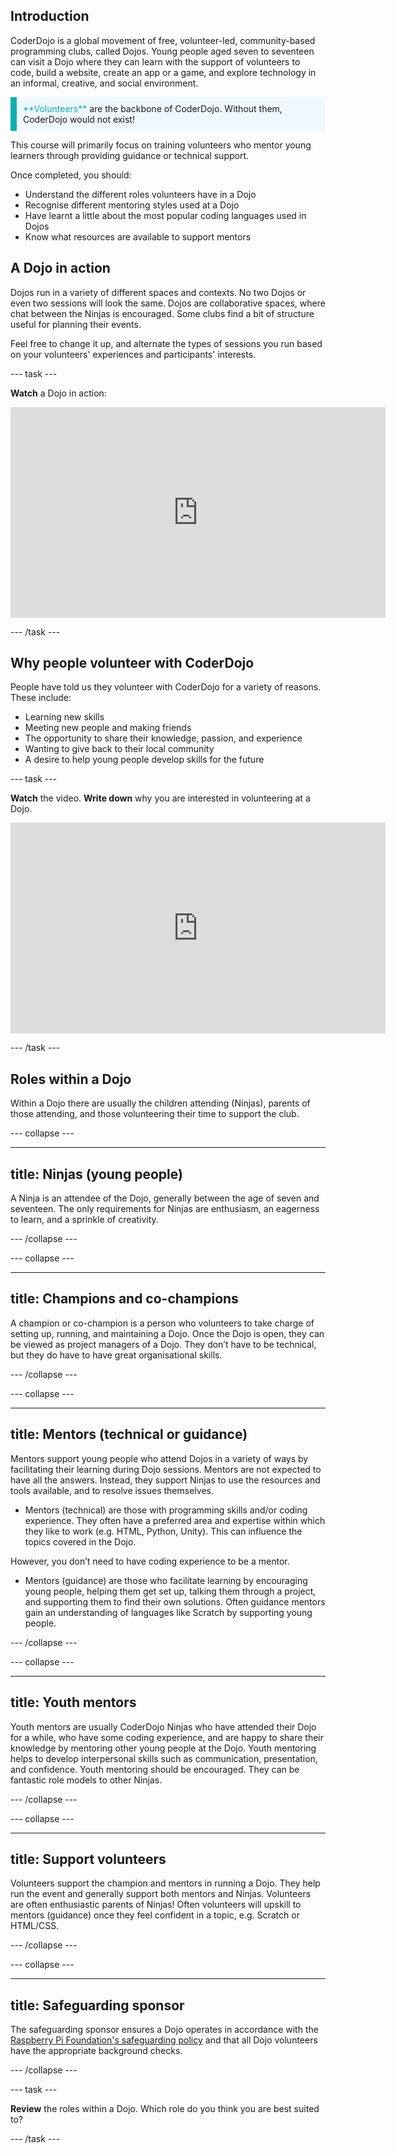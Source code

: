## Introduction

CoderDojo is a global movement of free, volunteer-led, community-based programming clubs, called Dojos. Young people aged seven to seventeen can visit a Dojo where they can learn with the support of volunteers to code, build a website, create an app or a game, and explore technology in an informal, creative, and social environment.

<p style="border-left: solid; border-width:10px; border-color: #0faeb0; background-color: aliceblue; padding: 10px;">
<span style="color: #0faeb0">**Volunteers**</span> are the backbone of CoderDojo. Without them, CoderDojo would not exist!
</p>

This course will primarily focus on training volunteers who mentor young learners through providing guidance or technical support.

Once completed, you should:
+ Understand the different roles volunteers have in a Dojo
+ Recognise different mentoring styles used at a Dojo
+ Have learnt a little about the most popular coding languages used in Dojos
+ Know what resources are available to support mentors

## A Dojo in action

Dojos run in a variety of different spaces and contexts. No two Dojos or even two sessions will look the same. Dojos are collaborative spaces, where chat between the Ninjas is encouraged. Some clubs find a bit of structure useful for planning their events. 

Feel free to change it up, and alternate the types of sessions you run based on your volunteers' experiences and participants' interests.

--- task ---

**Watch** a Dojo in action:
<iframe width="600" height="337" src="https://www.youtube.com/embed/iIMnQwEQeYs" title="A Dojo in action" frameborder="0" allow="accelerometer; autoplay; clipboard-write; encrypted-media; gyroscope; picture-in-picture" allowfullscreen></iframe>

--- /task ---

## Why people volunteer with CoderDojo
People have told us they volunteer with CoderDojo for a variety of reasons. These include:
+ Learning new skills
+ Meeting new people and making friends
+ The opportunity to share their knowledge, passion, and experience
+ Wanting to give back to their local community
+ A desire to help young people develop skills for the future

--- task ---

**Watch** the video. **Write down** why you are interested in volunteering at a Dojo.

<iframe width="600" height="337" src="https://www.youtube.com/embed/Q6M0IdEn07E" title="Why volunteers help at their local CoderDojo" frameborder="0" allow="accelerometer; autoplay; clipboard-write; encrypted-media; gyroscope; picture-in-picture" allowfullscreen></iframe>


--- /task ---
## Roles within a Dojo
Within a Dojo there are usually the children attending (Ninjas), parents of those attending, and those volunteering their time to support the club. 

--- collapse ---

---
title: Ninjas (young people)
---
A Ninja is an attendee of the Dojo, generally between the age of seven and seventeen. The only requirements for Ninjas are enthusiasm, an eagerness to learn, and a sprinkle of creativity.

--- /collapse ---


--- collapse ---

---
title: Champions and co-champions
---
A champion or co-champion is a person who volunteers to take charge of setting up, running, and maintaining a Dojo. Once the Dojo is open, they can be viewed as project managers of a Dojo. They don’t have to be technical, but they do have to have great organisational skills. 

--- /collapse ---



--- collapse ---

---
title: Mentors (technical or guidance)
---
Mentors support young people who attend Dojos in a variety of ways by facilitating their learning during Dojo sessions. Mentors are not expected to have all the answers. Instead, they support Ninjas to use the resources and tools available, and to resolve issues themselves.

+ Mentors (technical) are those with programming skills and/or coding experience. They often have a preferred area and expertise within which they like to work (e.g. HTML, Python, Unity). This can influence the topics covered in the Dojo.

However, you don’t need to have coding experience to be a mentor.

+ Mentors (guidance) are those who facilitate learning by encouraging young people, helping them get set up, talking them through a project, and supporting them to find their own solutions. Often guidance mentors gain an understanding of languages like Scratch by supporting young people.


--- /collapse ---



--- collapse ---

---
title: Youth mentors
---
Youth mentors are usually CoderDojo Ninjas who have attended their Dojo for a while, who have some coding experience, and are happy to share their knowledge by mentoring other young people at the Dojo. Youth mentoring helps to develop interpersonal skills such as communication, presentation, and confidence. Youth mentoring should be encouraged. They can be fantastic role models to other Ninjas.

--- /collapse ---


--- collapse ---

---
title: Support volunteers
---
Volunteers support the champion and mentors in running a Dojo. They help run the event and generally support both mentors and Ninjas. Volunteers are often enthusiastic parents of Ninjas! Often volunteers will upskill to mentors (guidance) once they feel confident in a topic, e.g. Scratch or HTML/CSS.

--- /collapse ---


--- collapse ---

---
title: Safeguarding sponsor
---
The safeguarding sponsor ensures a Dojo operates in accordance with the [Raspberry Pi Foundation's safeguarding policy](https://www.raspberrypi.org/safeguarding/) and that all Dojo volunteers have the appropriate background checks.


--- /collapse ---

--- task ---

**Review** the roles within a Dojo. Which role do you think you are best suited to?

--- /task ---


